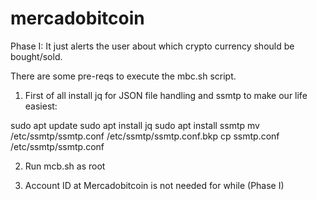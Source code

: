 # mercadobitcoin
Phase I: It just alerts the user about which crypto currency should be bought/sold.

There are some pre-reqs to execute the mbc.sh script. 

1) First of all install jq for JSON file handling and ssmtp to make our life easiest:

sudo apt update
sudo apt install jq
sudo apt install ssmtp
mv /etc/ssmtp/ssmtp.conf /etc/ssmtp/ssmtp.conf.bkp
cp ssmtp.conf /etc/ssmtp/ssmtp.conf

2) Run mcb.sh as root

3) Account ID at Mercadobitcoin is not needed for while (Phase I)
